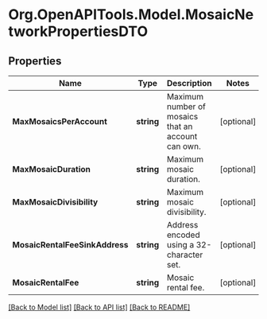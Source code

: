 # Org.OpenAPITools.Model.MosaicNetworkPropertiesDTO

## Properties

Name | Type | Description | Notes
------------ | ------------- | ------------- | -------------
**MaxMosaicsPerAccount** | **string** | Maximum number of mosaics that an account can own. | [optional] 
**MaxMosaicDuration** | **string** | Maximum mosaic duration. | [optional] 
**MaxMosaicDivisibility** | **string** | Maximum mosaic divisibility. | [optional] 
**MosaicRentalFeeSinkAddress** | **string** | Address encoded using a 32-character set. | [optional] 
**MosaicRentalFee** | **string** | Mosaic rental fee. | [optional] 

[[Back to Model list]](../README.md#documentation-for-models) [[Back to API list]](../README.md#documentation-for-api-endpoints) [[Back to README]](../README.md)

